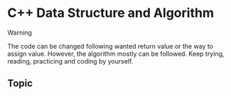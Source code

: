 # C++ Data Structure and Algorithm

> [!WARNING]
> The code can be changed following wanted return value or the way to assign value. However, the algorithm mostly can be followed. Keep trying, reading, practicing and coding by yourself.

## Topic
